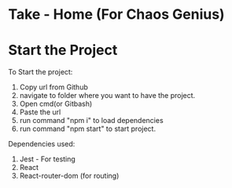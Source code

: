 # Take - Home (For Chaos Genius)

# Start the Project

To Start the project:

1. Copy url from Github
2. navigate to folder where you want to have the project.
3. Open cmd(or Gitbash)
4. Paste the url
5. run command "npm i" to load dependencies
6. run command "npm start" to start project.

Dependencies used:

1. Jest - For testing
2. React
3. React-router-dom (for routing)
